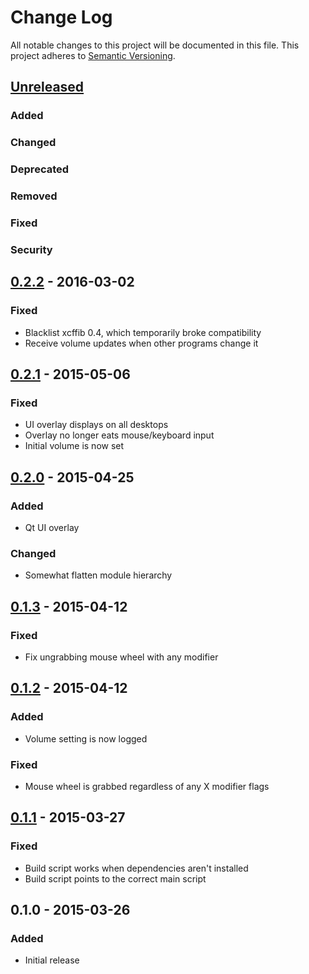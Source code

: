 # Change Log
All notable changes to this project will be documented in this file.
This project adheres to [Semantic Versioning](http://semver.org/).

## [Unreleased][unreleased]
### Added
### Changed
### Deprecated
### Removed
### Fixed
### Security

## [0.2.2] - 2016-03-02
### Fixed
- Blacklist xcffib 0.4, which temporarily broke compatibility
- Receive volume updates when other programs change it

## [0.2.1] - 2015-05-06
### Fixed
- UI overlay displays on all desktops
- Overlay no longer eats mouse/keyboard input
- Initial volume is now set

## [0.2.0] - 2015-04-25
### Added
- Qt UI overlay

### Changed
- Somewhat flatten module hierarchy

## [0.1.3] - 2015-04-12
### Fixed
- Fix ungrabbing mouse wheel with any modifier

## [0.1.2] - 2015-04-12
### Added
- Volume setting is now logged

### Fixed
- Mouse wheel is grabbed regardless of any X modifier flags

## [0.1.1] - 2015-03-27
### Fixed
- Build script works when dependencies aren't installed
- Build script points to the correct main script

## 0.1.0 - 2015-03-26
### Added
- Initial release

[unreleased]: https://github.com/cknave/volcorner/compare/volcorner-0.2.1...HEAD
[0.1.1]: https://github.com/cknave/volcorner/compare/volcorner-0.1.0...volcorner-0.1.1
[0.1.2]: https://github.com/cknave/volcorner/compare/volcorner-0.1.1...volcorner-0.1.2
[0.1.3]: https://github.com/cknave/volcorner/compare/volcorner-0.1.2...volcorner-0.1.3
[0.2.0]: https://github.com/cknave/volcorner/compare/volcorner-0.1.3...volcorner-0.2.0
[0.2.1]: https://github.com/cknave/volcorner/compare/volcorner-0.2.0...volcorner-0.2.1
[0.2.2]: https://github.com/cknave/volcorner/compare/volcorner-0.2.1...volcorner-0.2.2
